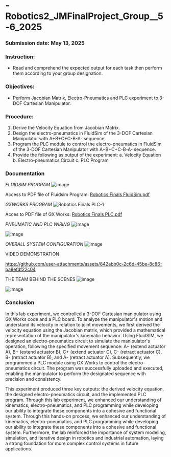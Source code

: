 # -Robotics2_JMFinalProject_Group__5-6_2025

### Submission date: May 13, 2025

### Instruction: 
- Read and comprehend the expected output for each task then perform them according to your group
designation.

### Objectives: 
- Perform Jacobian Matrix, Electro-Pneumatics and PLC experiment to 3-DOF Cartesian Manipulator.

### Procedure:
1. Derive the Velocity Equation from Jacobian Matrix.
2. Design the electro-pneumatics in FluidSim of the 3-DOF Cartesian Manipulator with A+B+C+C-B-A- sequence.
3. Program the PLC module to control the electro-pneumatics in FluidSim of the 3-DOF Cartesian Manipulator
with A+B+C+C-B-A- sequence.
4. Provide the following as output of the experiment:
    a. Velocity Equation
    b. Electro-pneumatics Circuit
    c. PLC Program

### Documentation

*FLUIDSIM PROGRAM*
![image](https://github.com/user-attachments/assets/88700624-8d75-4264-8563-a0fc68271d76)

Access to PDF file of Fluidsim Program: [Robotics Finals FluidSim.pdf](https://github.com/user-attachments/files/20181231/Robotics.Finals.FluidSim.pdf)


*GXWORKS PROGRAM*
![Robotics Finals PLC-1](https://github.com/user-attachments/assets/86bb8fd9-dde7-4704-98f2-6551fd4974a5)

Acces to PDF file of GX Works: [Robotics Finals PLC.pdf](https://github.com/user-attachments/files/20181219/Robotics.Finals.PLC.pdf)

*PNEUMATIC AND PLC WIRING*
![image](https://github.com/user-attachments/assets/5b0c6570-4153-46c5-b438-db8b642e98de)

![image](https://github.com/user-attachments/assets/3bb03576-33c9-4736-88c2-a6ded8ff26c2)

*OVERALL SYSTEM CONFIGURATION*
![image](https://github.com/user-attachments/assets/40943791-89a4-421f-92b4-88a9b61d54ef)


VIDEO DEMONSTRATION 

https://github.com/user-attachments/assets/842abb0c-2c6d-45be-8c86-ba8efdf22c04



THE TEAM BEHIND THE SCENES 
![image](https://github.com/user-attachments/assets/ccdbf9f5-74b9-40b9-a403-f0e032b3e68a)

![image](https://github.com/user-attachments/assets/77e640ef-bab2-4aee-871a-1f33dfbba0e0)


### Conclusion
In this lab experiment, we controlled a 3-DOF Cartesian manipulator using GX Works code and a PLC board. To analyze the manipulator's motion and understand its velocity in relation to joint movements, we first derived the velocity equation using the Jacobian matrix, which provided a mathematical representation of the manipulator's kinematic behavior. Using FluidSIM, we designed an electro-pneumatics circuit to simulate the manipulator's operation, following the specified movement sequence: A+ (extend actuator A), B+ (extend actuator B), C+ (extend actuator C), C- (retract actuator C), B- (retract actuator B), and A- (retract actuator A). Subsequently, we programmed a PLC module using GX Works to control the electro-pneumatics circuit. The program was successfully uploaded and executed, enabling the manipulator to perform the designated sequence with precision and consistency.

This experiment produced three key outputs: the derived velocity equation, the designed electro-pneumatics circuit, and the implemented PLC program. Through this lab experiment, we enhanced our understanding of kinematics, electro-pneumatics, and PLC programming while developing our ability to integrate these components into a cohesive and functional system. Through this hands-on process, we enhanced our understanding of kinematics, electro-pneumatics, and PLC programming while developing our ability to integrate these components into a cohesive and functional system. Furthermore, the lab reinforced the importance of system modeling, simulation, and iterative design in robotics and industrial automation, laying a strong foundation for more complex control systems in future applications.
